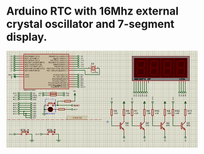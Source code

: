 # Arduino RTC with 16Mhz external crystal oscillator and 7-segment display.
![schematics](https://github.com/kazinci/Arduino-RTC-7segment/blob/master/schematics.png "Arduino RTC 7segment")

